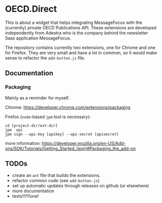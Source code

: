 # OECD.Direct

This is about a widget that helps integrating MessageFocus with the (currently) private OECD Publications API. These extensions are developed independently from Adestra who is the company behind the newsletter Saas application MessageFocus.

The repository contains currently two extensions, one for Chrome and one for Firefox. They are very small and have a lot in common, so it would make sense to refactor the `add-button.js` file.

## Documentation

### Packaging


Mainly as a reminder for myself.

Chrome: https://developer.chrome.com/extensions/packaging

Firefox (`node`-based `jpm` tool is necessary):

```
cd [project-dir/ext-dir]
jpm  xpi
jpm sign --api-key [apikey] --api-secret [apisecret]

```

more information: https://developer.mozilla.org/en-US/Add-ons/SDK/Tutorials/Getting_Started_(jpm)#Packaging_the_add-on


## TODOs

* create an `ant` file that builds the extensions.
* refactor common code (see `add-button.js`)
* set up automatic updates through releases on github (or elsewhere)
* more documentation
* tests!!!!1!one!
